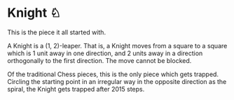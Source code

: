 # Knight &#x2658; 

This is the piece it all started with.

A Knight is a (1, 2)-leaper. That is, a Knight moves from a square
to a square which is 1 unit away in one direction, and 2 units away
in a direction orthogonally to the first direction. The move cannot
be blocked.

Of the traditional Chess pieces, this is the only piece which gets
trapped. Circling the starting point in an irregular way in the
opposite direction as the spiral, the Knight gets trapped after 2015 steps.
